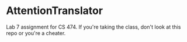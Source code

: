 # AttentionTranslator
Lab 7 assignment for CS 474. If you're taking the class, don't look at this repo or you're a cheater.
